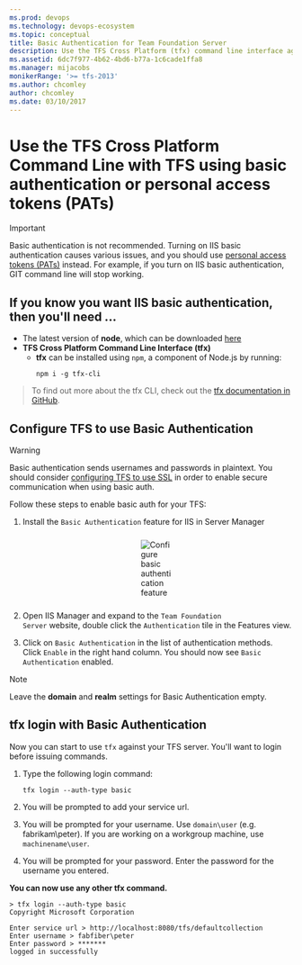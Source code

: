 ```yaml
---
ms.prod: devops
ms.technology: devops-ecosystem
ms.topic: conceptual
title: Basic Authentication for Team Foundation Server
description: Use the TFS Cross Platform (tfx) command line interface against TFS using basic authentication.
ms.assetid: 6dc7f977-4b62-4bd6-b77a-1c6cade1ffa8
ms.manager: mijacobs
monikerRange: '>= tfs-2013'
ms.author: chcomley
author: chcomley
ms.date: 03/10/2017
---
```


# Use the TFS Cross Platform Command Line with TFS using basic authentication or personal access tokens (PATs)

> [!IMPORTANT]
> Basic authentication is not recommended.  Turning on IIS basic authentication causes various issues, and you should 
> use [personal access tokens (PATs)](../../../organizations/accounts/use-personal-access-tokens-to-authenticate.md) instead.  For example, if you turn on IIS basic authentication, GIT command line will stop working.


## If you know you want IIS basic authentication, then you'll need ...

- The latest version of **node**, which can be downloaded [here](https://nodejs.org/en/download/)
- **TFS Cross Platform Command Line Interface (tfx)**
  - **tfx** can be installed using `npm`, a component of Node.js by running:
    ```no-highlight
    npm i -g tfx-cli
    ```

> To find out more about the tfx CLI, check out the [tfx documentation in GitHub](https://github.com/Microsoft/tfs-cli).

## Configure TFS to use Basic Authentication

> [!WARNING]
> Basic authentication sends usernames and passwords in plaintext. You should consider [configuring TFS to use SSL](/azure/devops/server/admin/setup-secure-sockets-layer) in order to enable secure communication when using basic auth.



Follow these steps to enable basic auth for your TFS:

1. Install the `Basic Authentication` feature for IIS in Server Manager
   <div style="vertical-align:middle;display:block;width:60;margin-left:auto;margin-right:auto">
   <img alt="Configure basic authentication feature" src="./_img/configureBasicAuthFeature.png" style="display:block;padding-bottom:10px;padding-top:10px;margin-left:auto;margin-right:auto">
   </div>
2. Open IIS Manager and expand to the <code>Team Foundation Server</code> website, double click the <code>Authentication</code> tile in the Features view.

3. Click on `Basic Authentication` in the list of authentication methods. Click `Enable` in the right hand column. You should now see `Basic Authentication` enabled.

> [!NOTE]
> Leave the **domain** and **realm** settings for Basic Authentication empty.

## tfx login with Basic Authentication

Now you can start to use `tfx` against your TFS server. You'll want to login before issuing commands.

1. Type the following login command:
   ```no-highlight
   tfx login --auth-type basic
   ```

2. You will be prompted to add your service url.
3. You will be prompted for your username. Use `domain\user` (e.g. fabrikam\peter). If you are working on a workgroup machine, use `machinename\user`.
4. You will be prompted for your password. Enter the password for the username you entered.

**You can now use any other tfx command.**

```no-highlight
> tfx login --auth-type basic
Copyright Microsoft Corporation

Enter service url > http://localhost:8080/tfs/defaultcollection
Enter username > fabfiber\peter
Enter password > *******
logged in successfully
```